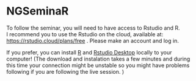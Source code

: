 # NGSeminaR  

To follow the seminar, you will need to have access to Rstudio and R.  
I recommend you to use the Rstudio on the cloud, available at: https://rstudio.cloud/plans/free  . Please make an account and log in. 

If you prefer, you can install [R](https://cloud.r-project.org/) and [Rstudio Desktop](https://rstudio.com/products/rstudio/) locally to your computer! (The download and instalation takes a few minutes and during this time your connection might be unstable so you might have problems following if you are following the live session. )
